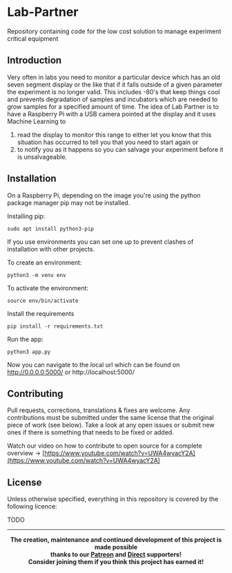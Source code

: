 # Lab-Partner
Repository containing code for the low cost solution to manage experiment critical equipment

## Introduction
Very often in labs you need to monitor a particular device which has an old seven segment display or the like that if it falls outside of a given parameter the experiment is no longer valid. This includes -80's that keep things cool and prevents degradation of samples and incubators which are needed to grow samples for a specified amount of time. The idea of Lab Partner is to have a Raspberry Pi with a USB camera pointed at the display and it uses Machine Learning to
1. read the display to monitor this range to either let you know that this situation has occurred to tell you that you need to start again or
2. to notify you as it happens so you can salvage your experiment before it is unsalvageable.

## Installation
On a Raspberry Pi, depending on the image you're using the python package manager pip may not be installed.

Installing pip:

`sudo apt install python3-pip`

If you use environments you can set one up to prevent clashes of installation with other projects.

To create an environment:

`python3 -m venv env`

To activate the environment:

`source env/bin/activate`

Install the requirements

`pip install -r requirements.txt`

Run the app:

`python3 app.py`

Now you can navigate to the local url which can be found on http://0.0.0.0:5000/ or http://localhost:5000/

## Contributing
Pull requests, corrections, translations & fixes are welcome. Any contributions must be submitted under the same license that the original piece of work (see below). Take a look at any open issues or submit new ones if there is something that needs to be fixed or added.

Watch our video on how to contribute to open source for a complete overview -> [https://www.youtube.com/watch?v=UWA4wyacY2A](https://www.youtube.com/watch?v=UWA4wyacY2A)

## License
Unless otherwise specified, everything in this repository is covered by the following licence:

TODO

----

<b>
<div align="center">
    The creation, maintenance and continued development of this project is made possible
    <br>
    thanks to our <a href="http://patreon.com/darigovresearch">Patreon</a> and <a href="https://www.darigovresearch.com/donate">Direct</a> supporters!
    <br>
    Consider joining them if you think this project has earned it!
</div>
</b>
